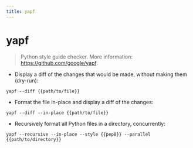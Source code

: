 ```yaml
---
title: yapf
---
```

# yapf

> Python style guide checker.
> More information: <https://github.com/google/yapf>.

- Display a diff of the changes that would be made, without making them (dry-run):

`yapf --diff {{path/to/file}}`

- Format the file in-place and display a diff of the changes:

`yapf --diff --in-place {{path/to/file}}`

- Recursively format all Python files in a directory, concurrently:

`yapf --recursive --in-place --style {{pep8}} --parallel {{path/to/directory}}`

